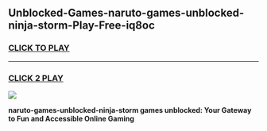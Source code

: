 
## Unblocked-Games-naruto-games-unblocked-ninja-storm-Play-Free-iq8oc
<h3>
<a href="https://premium76.site?title=naruto-games-unblocked-ninja-storm&ref=10A">CLICK TO PLAY</a></h3>
<hr>

<h3>
<a href="https://premium76.site?title=naruto-games-unblocked-ninja-storm&ref=10A">CLICK 2 PLAY</a>
  
</h3>

<a href="https://premium76.site?title=naruto-games-unblocked-ninja-storm&ref=10A"><img src="https://clearcache.store/games.png"></a>


**naruto-games-unblocked-ninja-storm games unblocked: Your Gateway to Fun and Accessible Online Gaming**
